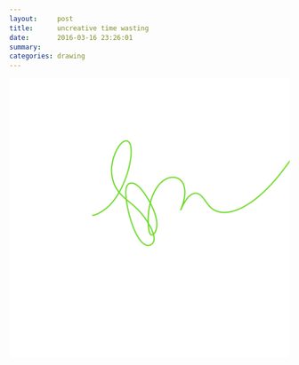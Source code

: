```yaml
---
layout:     post
title:      uncreative time wasting
date:       2016-03-16 23:26:01
summary:    
categories: drawing
---
```

![uncreative time wasting](/images/diary/uncreative-time-wasting.png "DAMN.")

